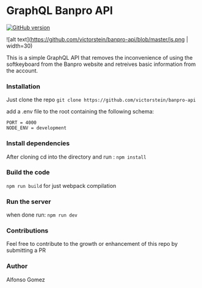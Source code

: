 # GraphQL Banpro API

[![GitHub version](https://badge.fury.io/gh/boennemann%2Fbadges.svg)](http://badge.fury.io/gh/boennemann%2Fbadges)

![alt text](https://github.com/victorstein/banpro-api/blob/master/js.png | width=30)

This is a simple GraphQL API that removes the inconvenience of using the softkeyboard from the Banpro website and retreives basic information from the account.

### Installation

Just clone the repo
```git clone https://github.com/victorstein/banpro-api```

add a .env file to the root containing the following schema:

```
PORT = 4000
NODE_ENV = development
```

### Install dependencies

After cloning cd into the directory and run :
```npm install```

### Build the code

```npm run build```
for just webpack compilation

### Run the server

when done run:
```npm run dev```

### Contributions
Feel free to contribute to the growth or enhancement of this repo by submitting a PR

### Author
Alfonso Gomez
